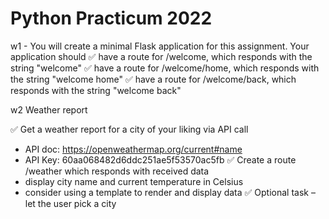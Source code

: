 # Python Practicum 2022

w1 - You will create a minimal Flask application for this assignment. Your application should
✅ have a route for /welcome, which responds with the string "welcome"
✅ have a route for /welcome/home, which responds with the string "welcome home"
✅ have a route for /welcome/back, which responds with the string "welcome back"

w2 Weather report

✅ Get a weather report for a city of your liking via API call
-   API doc: https://openweathermap.org/current#name
-   API Key: 60aa068482d6ddc251ae5f53570ac5fb
✅ Create a route /weather which responds with received data
- display city name and current temperature in Celsius
- consider using a template to render and display data
✅ Optional task – let the user pick a city